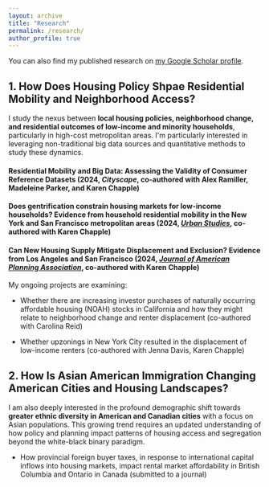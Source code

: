 ```yaml
---
layout: archive
title: "Research"
permalink: /research/
author_profile: true
---
```



  <div class="wordwrap">
    You can also find my published research on 
    <a href="https://scholar.google.com/citations?user=xM5Rc-EAAAAJ&hl=en">my Google Scholar profile</a>.
  </div>

## 1. How Does Housing Policy Shpae Residential Mobility and Neighborhood Access?

I study the nexus between **local housing policies, neighborhood change, and residential outcomes of low-income and minority households**, particularly in high-cost metropolitan areas. I'm particularly interested in leveraging non-traditional big data sources and quantitative methods to study these dynamics.

#### Residential Mobility and Big Data: Assessing the Validity of Consumer Reference Datasets (2024, _Cityscape_, co-authored with Alex Ramiller, Madeleine Parker, and Karen Chapple)

#### Does gentrification constrain housing markets for low-income households? Evidence from household residential mobility in the New York and San Francisco metropolitan areas (2024, [_Urban Studies_](https://doi.org/10.1177/00420980241244699), co-authored with Karen Chapple)

####  Can New Housing Supply Mitigate Displacement and Exclusion? Evidence from Los Angeles and San Francisco (2024, [_Journal of American Planning Association_](https://doi.org/10.1080/01944363.2024.2319293), co-authored with Karen Chapple)

My ongoing projects are examining:

- Whether there are increasing investor purchases of naturally occurring affordable housing (NOAH) stocks in California and how they might relate to neighborhood change and renter displacement (co-authored with Carolina Reid)

- Whether upzonings in New York City resulted in the displacement of low-income renters (co-authored with Jenna Davis, Karen Chapple)


## 2. How Is Asian American Immigration Changing American Cities and Housing Landscapes?

I am also deeply interested in the profound demographic shift towards **greater ethnic diversity in American and Canadian cities** with a focus on Asian populations. This growing trend requires an updated understanding of how policy and planning impact patterns of housing access and segregation beyond the white-black binary paradigm.

- How provincial foreign buyer taxes, in response to international capital inflows into housing markets, impact rental market affordability in British Columbia and Ontario in Canada (submitted to a journal)

